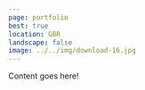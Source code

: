```yaml
---
page: portfolio
best: true
location: GBR
landscape: false
image: ../../img/download-16.jpg
---
```

Content goes here!
